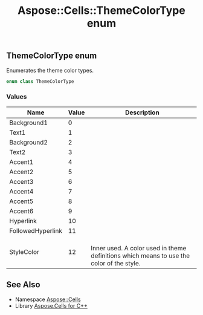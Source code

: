 ﻿---
title: Aspose::Cells::ThemeColorType enum
linktitle: ThemeColorType
second_title: Aspose.Cells for C++ API Reference
description: 'Aspose::Cells::ThemeColorType enum. Enumerates the theme color types in C++.'
type: docs
weight: 27300
url: /cpp/aspose.cells/themecolortype/
---
## ThemeColorType enum


Enumerates the theme color types.

```cpp
enum class ThemeColorType
```

### Values

| Name | Value | Description |
| --- | --- | --- |
| Background1 | 0 | <br> |
| Text1 | 1 | <br> |
| Background2 | 2 | <br> |
| Text2 | 3 | <br> |
| Accent1 | 4 | <br> |
| Accent2 | 5 | <br> |
| Accent3 | 6 | <br> |
| Accent4 | 7 | <br> |
| Accent5 | 8 | <br> |
| Accent6 | 9 | <br> |
| Hyperlink | 10 | <br> |
| FollowedHyperlink | 11 | <br> |
| StyleColor | 12 | <br>Inner used. A color used in theme definitions which means to use the color of the style. |

## See Also

* Namespace [Aspose::Cells](../)
* Library [Aspose.Cells for C++](../../)
